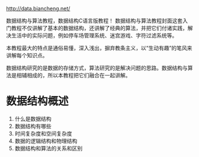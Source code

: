 http://data.biancheng.net/

数据结构与算法教程，数据结构C语言版教程！
数据结构与算法教程封面这套入门教程不仅讲解了基本的数据结构，还讲解了经典的算法，并把它们付诸实践，解决生活中的实际问题，例如停车场管理系统、迷宫游戏、字符过滤系统等。

本教程最大的特点是通俗易懂，深入浅出，摒弃教条主义，以“生动有趣”的笔风来讲解每个知识点。

数据结构研究的是数据的存储方式，算法研究的是解决问题的思路。数据结构与算法是相辅相成的，所以本教程把它们融合在一起讲解。

# 数据结构概述
1. 什么是数据结构
2. 数据结构有哪些
3. 时间复杂度和空间复杂度
4. 数据的逻辑结构和物理结构
5. 数据结构和算法的关系和区别